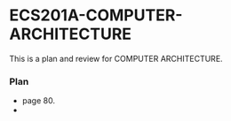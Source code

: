 # ECS201A-COMPUTER-ARCHITECTURE
This is a plan and review for COMPUTER ARCHITECTURE.

### Plan 
  - page 80.
  - 
